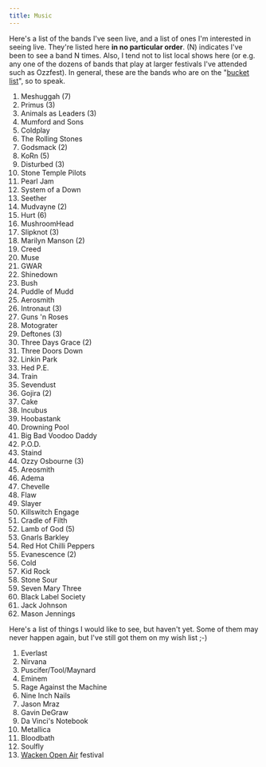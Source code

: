 ```yaml
---
title: Music
---
```


Here's a list of the bands I've seen live, and a list of ones I'm interested in
seeing live. They're listed here **in no particular order**. (N) indicates I've
been to see a band N times. Also, I tend not to list local shows here (or e.g.
any one of the dozens of bands that play at larger festivals I've attended such
as Ozzfest). In general, these are the bands who are on the "[bucket list][2]",
so to speak.

1.  Meshuggah (7)
2.  Primus (3)
1.  Animals as Leaders (3)
2.  Mumford and Sons
2.  Coldplay
2.  The Rolling Stones
3.  Godsmack (2)
4.  KoRn (5)
5.  Disturbed (3)
6.  Stone Temple Pilots
7.  Pearl Jam
8.  System of a Down
9.  Seether
10. Mudvayne (2)
11. Hurt (6)
12. MushroomHead
13. Slipknot (3)
14. Marilyn Manson (2)
15. Creed
16. Muse
17. GWAR
17. Shinedown
17. Bush
18. Puddle of Mudd
19. Aerosmith
19. Intronaut (3)
20. Guns 'n Roses
21. Motograter
22. Deftones (3)
23. Three Days Grace (2)
24. Three Doors Down
25. Linkin Park
26. Hed P.E.
26. Train
27. Sevendust
28. Gojira (2)
28. Cake
29. Incubus
30. Hoobastank
31. Drowning Pool
32. Big Bad Voodoo Daddy
33. P.O.D.
34. Staind
35. Ozzy Osbourne (3)
36. Areosmith
37. Adema
38. Chevelle
39. Flaw
40. Slayer
41. Killswitch Engage
42. Cradle of Filth
43. Lamb of God (5)
44. Gnarls Barkley
45. Red Hot Chilli Peppers
46. Evanescence (2)
47. Cold
48. Kid Rock
49. Stone Sour
50. Seven Mary Three
51. Black Label Society
52. Jack Johnson
53. Mason Jennings

Here's a list of things I would like to see, but haven't yet. Some of them may
never happen again, but I've still got them on my wish list ;-)

1.  Everlast
1.  Nirvana
1.  Puscifer/Tool/Maynard
1.  Eminem
3.  Rage Against the Machine
4.  Nine Inch Nails
5.  Jason Mraz
5.  Gavin DeGraw
5.  Da Vinci's Notebook
6.  Metallica
7.  Bloodbath
8.  Soulfly
9.  [Wacken Open Air][1] festival

 [1]: http://en.wikipedia.org/wiki/Wacken_Open_Air
 [2]: http://en.wikipedia.org/wiki/Kick_the_bucket
